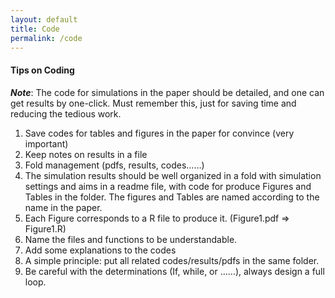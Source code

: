 ```yaml
---
layout: default
title: Code
permalink: /code
---
```

#### Tips on Coding

***Note***: The code for simulations in the paper should be detailed, and one can get results by one-click. Must remember this, just for saving time and reducing the tedious work.
1.	Save codes for tables and figures in the paper for convince (very important)
2.	Keep notes on results in a file
3.	Fold management (pdfs, results, codes……)
4.	The simulation results should be well organized in a fold with simulation settings and aims in a readme file, with code for produce Figures and Tables in the folder. The figures and Tables are named according to the name in the paper.  
5.	 Each Figure corresponds to a R file to produce it. (Figure1.pdf => Figure1.R)
6.	 Name the files and functions to be understandable.
7.	 Add some explanations to the codes 
8.	A simple principle: put all related codes/results/pdfs in the same folder.
9.	Be careful with the determinations (If, while, or ……), always design a full loop.

